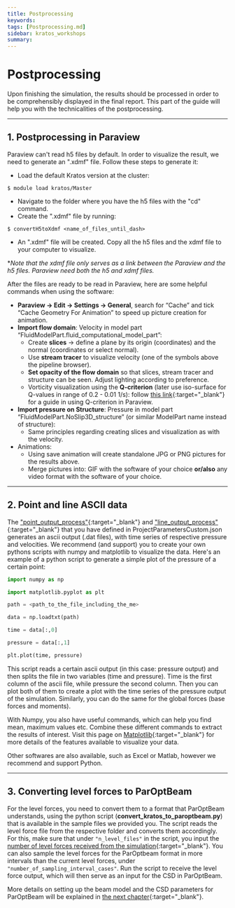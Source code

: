 ```yaml
---
title: Postprocessing
keywords: 
tags: [Postprocessing.md]
sidebar: kratos_workshops
summary: 
---
```

# Postprocessing
Upon finishing the simulation, the results should be processed in order to be comprehensibly displayed in the final report. This part of the guide will help you with the technicalities of the postprocessing.

___
## 1. Postprocessing in Paraview
Paraview can't read h5 files by default. In order to visualize the result, we need to generate an ".xdmf" file. Follow these steps to generate it:

- Load the default Kratos version at the cluster:
```shell
$ module load kratos/Master
```
- Navigate to the folder where you have the h5 files with the "cd" command.
- Create the ".xdmf" file by running:
```shell
$ convertH5toXdmf <name_of_files_until_dash>
```
- An ".xdmf" file will be created. Copy all the h5 files and the xdmf file to your computer to visualize. 

**Note that the xdmf file only serves as a link between the Paraview and the h5 files. Paraview need both the h5 and xdmf files.* 

After the files are ready to be read in Paraview, here are some helpful commands when using the software:
- **Paraview → Edit → Settings → General**, search for “Cache” and tick “Cache Geometry For Animation” 
to speed up picture creation for animation.
- **Import flow domain**: Velocity in model part “FluidModelPart.fluid_computational_model_part”:
  - Create **slices** &rarr; define a plane by its origin (coordinates) and the normal (coordinates or select normal).
  - Use **stream tracer** to visualize velocity (one of the symbols above the pipeline browser).
  - **Set opacity of the flow domain** so that slices, stream tracer and structure can be seen. Adjust lighting according to preference.
  - Vorticity visualization using the **Q-criterion** (later use iso-surface for Q-values in range of 0.2 - 0.01 1/s): follow [this link](https://discourse.paraview.org/t/qcriterion-in-paraview/2355){:target="_blank"} for a guide in using Q-criterion in Paraview.
- **Import pressure on Structure**: Pressure in model part  “FluidModelPart.NoSlip3D_structure” (or similar ModelPart name instead of structure):
  -  Same principles regarding creating slices and visualization as with the velocity.
- Animations:
  - Using save animation will create standalone JPG or PNG pictures for the results above.
  - Merge pictures into: GIF with the software of your choice **or/also** any video format with the software of your choice.

____
## 2. Point and line ASCII data
The ["point_output_process"](Preprocessing.html#21-point-output-process){:target="_blank"} and ["line_output_process"](Preprocessing.html#22-line-output-process){:target="_blank"} that you have defined in ProjectParametersCustom.json generates an ascii output (.dat files), with time series of respective pressure and velocities. We recommend (and support) you to create your own pythons scripts with numpy and matplotlib to visualize the data. Here's an example of a python script to generate a simple plot of the pressure of a certain point:

```python
import numpy as np

import matplotlib.pyplot as plt

path = <path_to_the_file_including_the_me>

data = np.loadtxt(path)

time = data[:,0]

pressure = data[:,1]

plt.plot(time, pressure)
```

This script reads a certain ascii output (in this case: pressure output) and then splits the file in two variables (time and pressure). Time is the first column of the ascii file, while pressure the second column. Then you can plot both of them to create a plot with the time series of the pressure output of the simulation. Similarly, you can do the same for the global forces (base forces and moments). 

With Numpy, you also have useful commands, which can help you find mean, maximum values etc. Combine these different commands to extract the results of interest. Visit this page on [Matplotlib](https://matplotlib.org/){:target="_blank"} for more details of the features available to visualize your data.

Other softwares are also available, such as Excel or Matlab, however we recommend and support Python.

____
## 3. Converting level forces to ParOptBeam

For the level forces, you need to convert them to a format that ParOptBeam understands, using the python script (**convert_kratos_to_paroptbeam.py**) that is available in the sample files we provided you. The script reads the level force file from the respective folder and converts them accordingly. For this, make sure that under `"n_level_files"` in the script, you input the [number of level forces received from the simulation](Preprocessing.html#23-force-output-process){:target="_blank"}. You can also sample the level forces for the ParOptbeam format in more intervals than the current level forces, under `"number_of_sampling_interval_cases"`. Run the script to receive the level force output, which will then serve as an input for the CSD in ParOptBeam.

More details on setting up the beam model and the CSD parameters for ParOptBeam will be explained in [the next chapter](ParOptBeam_Guide.html){:target="_blank"}.
